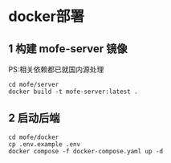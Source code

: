 # docker部署

## 1 构建 mofe-server 镜像

PS:相关依赖都已就国内源处理

```shell
cd mofe/server
docker build -t mofe-server:latest .  
```

## 2 启动后端

```shell
cd mofe/docker
cp .env.example .env
docker compose -f docker-compose.yaml up -d
```
